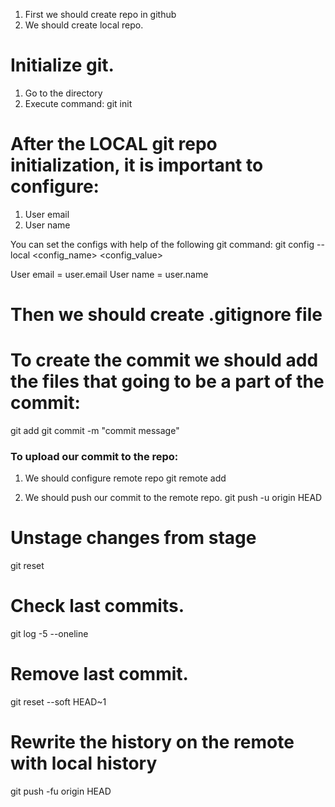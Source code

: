 1. First we should create repo in github
2. We should create local repo.

# Initialize git.

1. Go to the directory
2. Execute command: git init


# After the LOCAL git repo initialization, it is important to configure: 
1. User email
2. User name

You can set the configs with help of the following git command:
git config --local <config_name> <config_value>

User email = user.email
User name = user.name

# Then we should create .gitignore file

# To create the commit we should add the files that going to be a part of the commit:

git add <filename>
git commit -m "commit message"

### To upload our commit to the repo:
1. We should configure remote repo
git remote add <remote name> <A remote URL>

2. We should push our commit to the remote repo.
git push -u origin HEAD

# Unstage changes from stage
git reset <file name>

# Check last commits.
git log -5 --oneline

# Remove last commit.
git reset --soft HEAD~1

# Rewrite the history on the remote with local history
git push -fu origin HEAD


